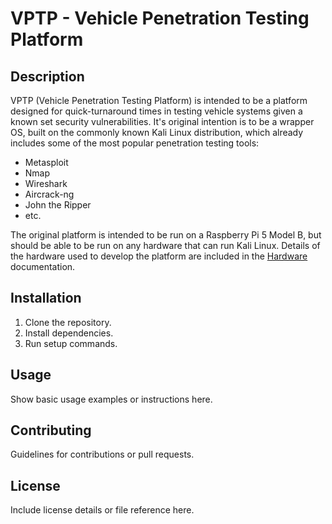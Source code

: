 # VPTP - Vehicle Penetration Testing Platform

## Description
VPTP (Vehicle Penetration Testing Platform) is intended to be a platform designed for quick-turnaround times in testing vehicle systems given a known set security vulnerabilities. It's original intention is to be a wrapper OS, built on the commonly known Kali Linux distribution, which already includes some of the most popular penetration testing tools:

- Metasploit
- Nmap
- Wireshark
- Aircrack-ng
- John the Ripper
- etc.

The original platform is intended to be run on a Raspberry Pi 5 Model B, but should be able to be run on any hardware that can run Kali Linux. Details of the hardware used to develop the platform are included in the [Hardware](./hardware/hardware.md) documentation.

## Installation
1. Clone the repository.
2. Install dependencies.
3. Run setup commands.

## Usage
Show basic usage examples or instructions here.

## Contributing
Guidelines for contributions or pull requests.

## License
Include license details or file reference here.
